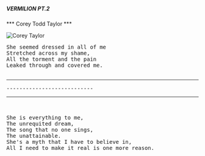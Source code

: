 ##### VERMILION PT.2 #####

*** Corey Todd Taylor ***

![Corey Taylor](https://cdn.mos.cms.futurecdn.net/PQnpAUzhB7i3LgDcTvHsUK-1200-80.jpg)
<pre>
She seemed dressed in all of me
Stretched across my shame,
All the torment and the pain
Leaked through and covered me.

<hr/>---------------------------<hr/>

She is everything to me,
The unrequited dream,
The song that no one sings,
The unattainable.
She's a myth that I have to believe in,
All I need to make it real is one more reason.
<pre>
